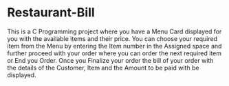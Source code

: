 # Restaurant-Bill
This is a C Programming project where you have a Menu Card displayed for you with the available items and their price. You can choose your required item from the Menu by entering the Item number in the Assigned space and further proceed with your order where you can order the next required item or End you Order. Once you Finalize your order the bill of your order with the details of the Customer, Item and the Amount to be paid with be displayed.

